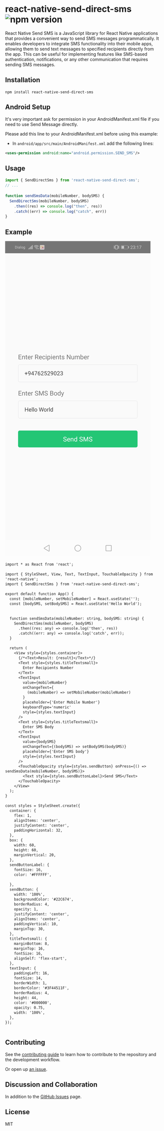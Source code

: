 # react-native-send-direct-sms ![npm version](https://img.shields.io/badge/npm-0.1.1-2)


React Native Send SMS is a JavaScript library for React Native applications that provides a convenient way to send SMS messages programmatically. It enables developers to integrate SMS functionality into their mobile apps, allowing them to send text messages to specified recipients directly from the app. This can be useful for implementing features like SMS-based authentication, notifications, or any other communication that requires sending SMS messages.

## Installation

```
npm install react-native-send-direct-sms
```

## Android Setup

It's very important ask for permission in your AndroidManifest.xml file if you need to use Send Message directly.


Please add this line to your AndroidManifest.xml before using this example:
- In `android/app/src/main/AndroidManifest.xml` add the following lines:

```xml
<uses-permission android:name="android.permission.SEND_SMS"/>
```

## Usage

```js
import { SendDirectSms } from 'react-native-send-direct-sms';
// ...

function sendSmsData(mobileNumber, bodySMS) {
  SendDirectSms(mobileNumber, bodySMS)
    .then((res) => console.log("then", res))
    .catch((err) => console.log("catch", err))
}

```

## Example

![](https://github.com/Kajanan02/resources/blob/main/images/sendsmsexample.jpg)



```
import * as React from 'react';

import { StyleSheet, View, Text, TextInput, TouchableOpacity } from 'react-native';
import { SendDirectSms } from 'react-native-send-direct-sms';

export default function App() {
  const [mobileNumber, setMobileNumber] = React.useState('');
  const [bodySMS, setBodySMS] = React.useState('Hello World');


  function sendSmsData(mobileNumber: string, bodySMS: string) {
    SendDirectSms(mobileNumber, bodySMS)
      .then((res: any) => console.log('then', res))
      .catch((err: any) => console.log('catch', err));
  }

  return (
    <View style={styles.container}>
      {/*<Text>Result: {result}</Text>*/}
      <Text style={styles.titleTextsmall}>
        Enter Recipients Number
      </Text>
      <TextInput
        value={mobileNumber}
        onChangeText={
          (mobileNumber) => setMobileNumber(mobileNumber)
        }
        placeholder={'Enter Mobile Number'}
        keyboardType='numeric'
        style={styles.textInput}
      />
      <Text style={styles.titleTextsmall}>
        Enter SMS Body
      </Text>
      <TextInput
        value={bodySMS}
        onChangeText={(bodySMS) => setBodySMS(bodySMS)}
        placeholder={'Enter SMS body'}
        style={styles.textInput}
      />
      <TouchableOpacity style={styles.sendButton} onPress={() => sendSmsData(mobileNumber, bodySMS)}>
        <Text style={styles.sendButtonLabel}>Send SMS</Text>
      </TouchableOpacity>
    </View>
  );
}

const styles = StyleSheet.create({
  container: {
    flex: 1,
    alignItems: 'center',
    justifyContent: 'center',
    paddingHorizontal: 32,
  },
  box: {
    width: 60,
    height: 60,
    marginVertical: 20,
  },
  sendButtonLabel: {
    fontSize: 16,
    color: '#FFFFFF',

  },
  sendButton: {
    width: '100%',
    backgroundColor: '#22C674',
    borderRadius: 4,
    opacity: 1,
    justifyContent: 'center',
    alignItems: 'center',
    paddingVertical: 10,
    marginTop: 30,
  },
  titleTextsmall: {
    marginBottom: 8,
    marginTop: 16,
    fontSize: 16,
    alignSelf: 'flex-start',
  },
  textInput: {
    paddingLeft: 16,
    fontSize: 14,
    borderWidth: 1,
    borderColor: '#3F44511F',
    borderRadius: 4,
    height: 44,
    color: '#000000',
    opacity: 0.75,
    width: '100%',
  },
});


```

## Contributing

See the [contributing guide](CONTRIBUTING.md) to learn how to contribute to the repository and the development workflow.

Or open up [an issue](https://github.com/Kajanan02/react-native-send-direct-sms/issues).


## Discussion and Collaboration

In addition to the [GitHub Issues](https://github.com/Kajanan02/react-native-send-direct-sms/issues) page.


## License

MIT


